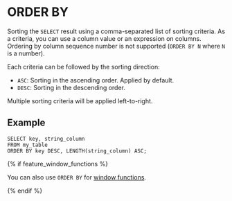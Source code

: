 # ORDER BY

Sorting the `SELECT` result using a comma-separated list of sorting criteria. As a criteria, you can use a column value or an expression on columns. Ordering by column sequence number is not supported (`ORDER BY N` where `N` is a number).

Each criteria can be followed by the sorting direction:

- `ASC`: Sorting in the ascending order. Applied by default.
- `DESC`: Sorting in the descending order.

Multiple sorting criteria will be applied left-to-right.

## Example

```yql
SELECT key, string_column
FROM my_table
ORDER BY key DESC, LENGTH(string_column) ASC;
```

{% if feature_window_functions %}

You can also use `ORDER BY` for [window functions](../../window.md).

{% endif %}
